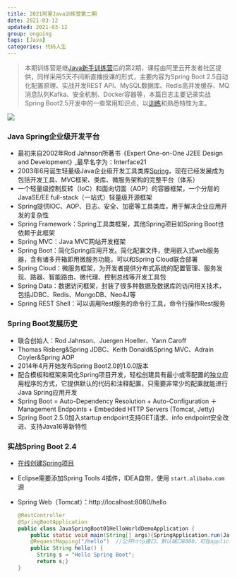 ```yaml
---
title: 2021阿里Java训练营第二期
date: 2021-03-12
updated: 2021-03-12
group: ongoing
tags: [Java]
categories: 代码人生
---
```


>本期训练营是继[Java新手训练营](/Java初级训练营)后的第2期，课程由阿里云开发者社区提供，同样采用5天不间断直播授课的形式，主要内容为Spring Boot 2.5自动化配置原理、实战开发REST API、MySQL数据库、Redis高并发缓存、MQ消息队列Kafka、安全机制、Docker容器等，本篇日志主要记录实战Spring Boot2.5开发中的一些常用知识点，以[训练](https://github.com/Bezhuang/LearnCS/tree/main/Java中级训练营)和熟悉特性为主。

<!--more-->

![](https://ucc-image.oss-cn-beijing.aliyuncs.com/credential/22/87e768f5aca640b3ad57813564f6cdb8.png)

### Java Spring企业级开发平台

- 最初来自2002年Rod Jahnson所著书《Expert One-on-One J2EE Design and Development》,最早名字为：Interface21
- 2003年6月诞生轻量级Java企业级开发工具类库[Spring](http://www.springsource.org)，现在已经发展成为包括开发工具、MVC框架、类库、微服务架构的完整平台（体系）
- 一个轻量级控制反转（IoC）和面向切面（AOP）的容器框架，一个分层的JavaSE/EE full-stack（一站式）轻量级开源框架
- Spring提供IOC、AOP、日志、安全、加密等工具类库，用于解决企业应用开发的复杂性
- Spring Framework：Spring工具类框架，其他Spring项目如Spring Boot也依赖于此框架
- Spring MVC：Java MVC网站开发框架
- Spring Boot：简化Spring应用开发。简化配置文件，使用嵌入式web服务器，含有诸多开箱即用微服务功能，可以和Spring Cloud联合部署
- Spring Cloud：微服务框架，为开发者提供分布式系统的配置管理、服务发现、路器、智能路由、微代理、控制总线等开发工具包
- Spring Data：数据访问框架，封装了很多种数据及数据库的访问相关技术，包括JDBC、Redis、MongoDB、Neo4J等
- Spring REST Shell：可以调用Rest服务的命令行工具，命令行操作Rest服务

### Spring Boot发展历史

- 联合创始人：Rod Jahnson、Juergen Hoeller、Yann Caroff
- Thomas Risberg&Spring JDBC、Keith Donald&Spring MVC、Adrain Coyler&Spring AOP
- 2014年4月开始发布Spring Boot2.0的1.0.0版本
- 配合模板和框架来简化Spring项目开发，轻松创建具有最小或零配置的独立应用程序的方式，它提供默认的代码和注释配置，只需要非常少的配置就能进行Java Spring应用开发
- Spring Boot = Auto-Dependency Resolution + Auto-Configuration ＋Management Endpoints + Embedded HTTP Servers (Tomcat, Jetty)
- Spring Boot 2.5.0加入startup endpoint支持GET请求、info endpoint安全改进、支持Java16等新特性

### 实战Spring Boot 2.4

- [在线创建Spring项目](start.spring.io)

- Eclipse需要添加Spring Tools 4插件，IDEA自带，使用 `start.alibaba.com` 源

- Spring Web（Tomcat）：http://localhost:8080/hello

  ```java
  @RestController
  @SpringBootApplication
  public class JavaSpringBoot01HelloWorldDemoApplication {
      public static void main(String[] args){SpringApplication.run(JavaSpringBoot01HelloWorldDemoApplication.class, args);}    
      @RequestMapping("/hello")  //公开http接口，默认端口8080，可在application.properties中修改
      public String hello() {    
      	String s = "Hello Spring Boot";
      	return s;}
  }
  ```

  